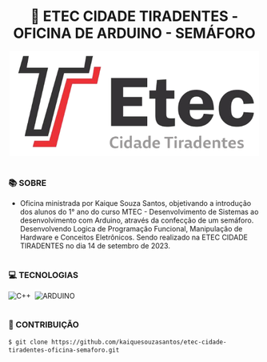 <h1 align=center>🧮 ETEC CIDADE TIRADENTES - OFICINA DE ARDUINO - SEMÁFORO</h1>

<p align="center">
  <img src="etec.png" width="500">
</p>

#
### 📚 SOBRE

- Oficina ministrada por Kaique Souza Santos, objetivando a introdução dos alunos do 1° ano do curso MTEC - Desenvolvimento de Sistemas ao desenvolvimento com Arduino, através da confecção de um semáforo. Desenvolvendo Logica de Programação Funcional, Manipulação de Hardware e Conceitos Eletrônicos. Sendo realizado na ETEC CIDADE TIRADENTES no dia 14 de setembro de 2023.

#
### 💻 TECNOLOGIAS

![C++](https://img.shields.io/badge/C%2B%2B-00599C?style=for-the-badge&logo=c%2B%2B&logoColor=white)&nbsp;
![ARDUINO](https://img.shields.io/badge/Arduino-00979D?style=for-the-badge&logo=Arduino&logoColor=white)&nbsp;

#
### 🔗 CONTRIBUIÇÃO

```
$ git clone https://github.com/kaiquesouzasantos/etec-cidade-tiradentes-oficina-semaforo.git 
```
